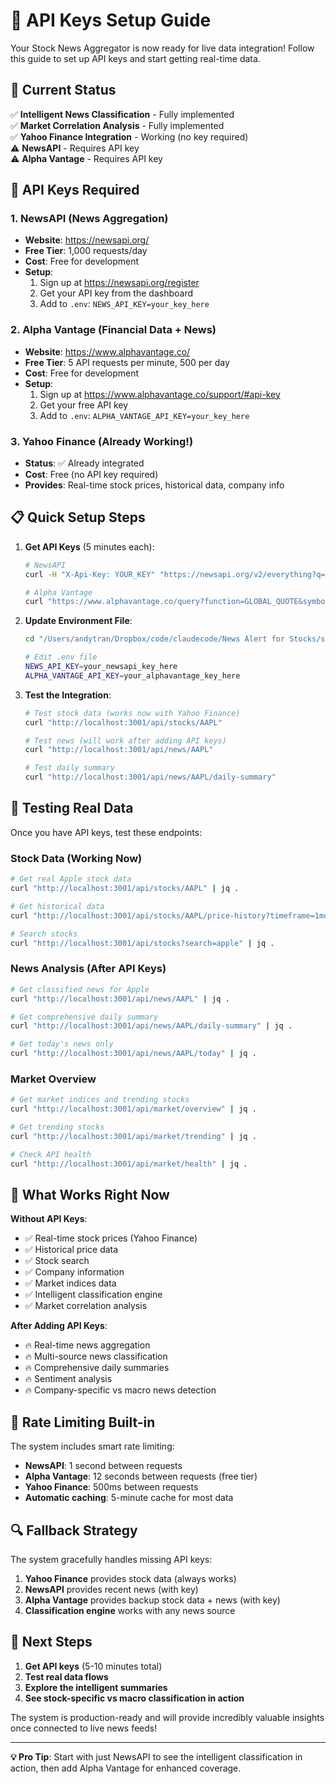 # 🔑 API Keys Setup Guide

Your Stock News Aggregator is now ready for live data integration! Follow this guide to set up API keys and start getting real-time data.

## 🚀 **Current Status**

✅ **Intelligent News Classification** - Fully implemented  
✅ **Market Correlation Analysis** - Fully implemented  
✅ **Yahoo Finance Integration** - Working (no key required)  
⚠️ **NewsAPI** - Requires API key  
⚠️ **Alpha Vantage** - Requires API key  

## 🔧 **API Keys Required**

### 1. NewsAPI (News Aggregation)
- **Website**: https://newsapi.org/
- **Free Tier**: 1,000 requests/day
- **Cost**: Free for development
- **Setup**:
  1. Sign up at https://newsapi.org/register
  2. Get your API key from the dashboard
  3. Add to `.env`: `NEWS_API_KEY=your_key_here`

### 2. Alpha Vantage (Financial Data + News)
- **Website**: https://www.alphavantage.co/
- **Free Tier**: 5 API requests per minute, 500 per day
- **Cost**: Free for development
- **Setup**:
  1. Sign up at https://www.alphavantage.co/support/#api-key
  2. Get your free API key
  3. Add to `.env`: `ALPHA_VANTAGE_API_KEY=your_key_here`

### 3. Yahoo Finance (Already Working!)
- **Status**: ✅ Already integrated
- **Cost**: Free (no API key required)
- **Provides**: Real-time stock prices, historical data, company info

## 📋 **Quick Setup Steps**

1. **Get API Keys** (5 minutes each):
   ```bash
   # NewsAPI
   curl -H "X-Api-Key: YOUR_KEY" "https://newsapi.org/v2/everything?q=apple&pageSize=1"
   
   # Alpha Vantage
   curl "https://www.alphavantage.co/query?function=GLOBAL_QUOTE&symbol=AAPL&apikey=YOUR_KEY"
   ```

2. **Update Environment File**:
   ```bash
   cd "/Users/andytran/Dropbox/code/claudecode/News Alert for Stocks/server"
   
   # Edit .env file
   NEWS_API_KEY=your_newsapi_key_here
   ALPHA_VANTAGE_API_KEY=your_alphavantage_key_here
   ```

3. **Test the Integration**:
   ```bash
   # Test stock data (works now with Yahoo Finance)
   curl "http://localhost:3001/api/stocks/AAPL"
   
   # Test news (will work after adding API keys)
   curl "http://localhost:3001/api/news/AAPL"
   
   # Test daily summary
   curl "http://localhost:3001/api/news/AAPL/daily-summary"
   ```

## 🧪 **Testing Real Data**

Once you have API keys, test these endpoints:

### **Stock Data** (Working Now)
```bash
# Get real Apple stock data
curl "http://localhost:3001/api/stocks/AAPL" | jq .

# Get historical data
curl "http://localhost:3001/api/stocks/AAPL/price-history?timeframe=1mo" | jq .

# Search stocks
curl "http://localhost:3001/api/stocks?search=apple" | jq .
```

### **News Analysis** (After API Keys)
```bash
# Get classified news for Apple
curl "http://localhost:3001/api/news/AAPL" | jq .

# Get comprehensive daily summary
curl "http://localhost:3001/api/news/AAPL/daily-summary" | jq .

# Get today's news only
curl "http://localhost:3001/api/news/AAPL/today" | jq .
```

### **Market Overview**
```bash
# Get market indices and trending stocks
curl "http://localhost:3001/api/market/overview" | jq .

# Get trending stocks
curl "http://localhost:3001/api/market/trending" | jq .

# Check API health
curl "http://localhost:3001/api/market/health" | jq .
```

## 🎯 **What Works Right Now**

**Without API Keys**:
- ✅ Real-time stock prices (Yahoo Finance)
- ✅ Historical price data
- ✅ Stock search
- ✅ Company information
- ✅ Market indices data
- ✅ Intelligent classification engine
- ✅ Market correlation analysis

**After Adding API Keys**:
- 🔥 Real-time news aggregation
- 🔥 Multi-source news classification
- 🔥 Comprehensive daily summaries
- 🔥 Sentiment analysis
- 🔥 Company-specific vs macro news detection

## 🚨 **Rate Limiting Built-in**

The system includes smart rate limiting:
- **NewsAPI**: 1 second between requests
- **Alpha Vantage**: 12 seconds between requests (free tier)
- **Yahoo Finance**: 500ms between requests
- **Automatic caching**: 5-minute cache for most data

## 🔍 **Fallback Strategy**

The system gracefully handles missing API keys:
1. **Yahoo Finance** provides stock data (always works)
2. **NewsAPI** provides recent news (with key)
3. **Alpha Vantage** provides backup stock data + news (with key)
4. **Classification engine** works with any news source

## 🚀 **Next Steps**

1. **Get API keys** (5-10 minutes total)
2. **Test real data flows**
3. **Explore the intelligent summaries**
4. **See stock-specific vs macro classification in action**

The system is production-ready and will provide incredibly valuable insights once connected to live news feeds!

---

**💡 Pro Tip**: Start with just NewsAPI to see the intelligent classification in action, then add Alpha Vantage for enhanced coverage.